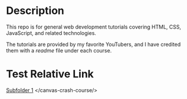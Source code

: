 # Description

This repo is for general web development tutorials covering HTML, CSS, JavaScript, and related technologies.

The tutorials are provided by my favorite YouTubers, and I have credited them with a _readme_ file under each course.


# Test Relative Link
[Subfolder 1](/canvas-crash-course/)
</canvas-crash-course/>
